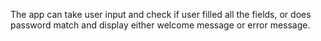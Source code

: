 The app can take user input and check if user filled all the fields, or does password match and display either
welcome message or error message.

